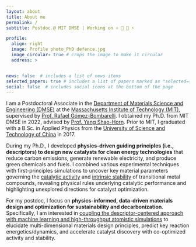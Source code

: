```yaml
---
layout: about
title: About me
permalink: /
subtitle: Postdoc @ MIT DMSE | Working on ⚛️ 🤖 🧪 ⚡

profile:
  align: right
  image: Profile photo_PhD defence.jpg
  image_circular: true # crops the image to make it circular
  address: >


news: false  # includes a list of news items
selected_papers: true # includes a list of papers marked as "selected={true}"
social: false  # includes social icons at the bottom of the page
---
```


I am a Postdoctoral Associate in the [Department of Materials Science and Engineering (DMSE)](https://dmse.mit.edu/) at the [Massachusetts Institute of Technology (MIT)](https://www.mit.edu/), supervised by [Prof. Rafael Gómez-Bombarelli](https://gomezbombarelli.mit.edu/). I obtained my Ph.D. from MIT DMSE in 2022, advised by [Prof. Yang Shao-Horn](https://www.rle.mit.edu/eel/). Prior to MIT, I graduated with a B.Sc. in Applied Physics from the [University of Science and Technology of China](https://en.ustc.edu.cn/) in 2017.

During my Ph.D., I developed **physics-driven guiding principles (i.e., descriptors) to design new catalysts for clean energy technologies** that reduce carbon emissions, generate renewable electricity, and produce green chemicals and fuels. I combined various experimental techniques with first-principles simulations to uncover key material parameters governing the [catalytic activity](https://doi.org/10.1038/s41563-022-01199-0) and [intrinsic stability](https://doi.org/10.1016/j.joule.2022.11.011) of transitional metal compounds, revealing physical rules underlying catalytic performance and highlighting unexplored directions for catalyst optimization.

For my postdoc, I focus on **physics-informed, data-driven materials design and optimization for sustainability and decarbonization**. Specifically, I am interested in [coupling the descriptor-centered approach with machine learning and high-throughput atomistic simulations](https://doi.org/10.1038/s41578-022-00466-5) to elucidate multi-dimensional materials design principles, predict key reaction energetics/dynamics, and accelerate catalyst discovery with co-optimized activity and stability.

